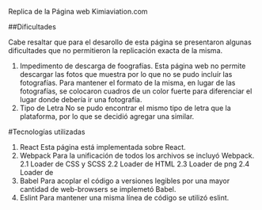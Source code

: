 Replica de la Página web Kimiaviation.com

##Dificultades

Cabe resaltar que para el desarollo de esta página se presentaron algunas
dificultades que no permitieron la replicación exacta de la misma.

1. Impedimento de descarga de foografías.
   Esta página web no permite descargar las fotos que muestra por lo que
   no se pudo incluír las fotografías. Para mantener el formato de la misma,
   en lugar de las fotografías, se colocaron cuadros de un color fuerte para
   diferenciar el lugar donde debería ir una fotografía.
2. Tipo de Letra
   No se pudo encontrar el mismo tipo de letra que la plataforma, por lo que
   se decidió agregar una similar.

#Tecnologías utilizadas

1. React
   Esta página está implementada sobre React.
2. Webpack
   Para la unificación de todos los archivos se incluyó Webpack.
   2.1 Loader de CSS y SCSS
   2.2 Loader de HTML
   2.3 Loader de png
   2.4 Loader de
3. Babel
   Para acoplar el código a versiones legibles por una mayor cantidad de
   web-browsers se implemetó Babel.
4. Eslint
   Para mantener una misma línea de código se utilizó eslint.
